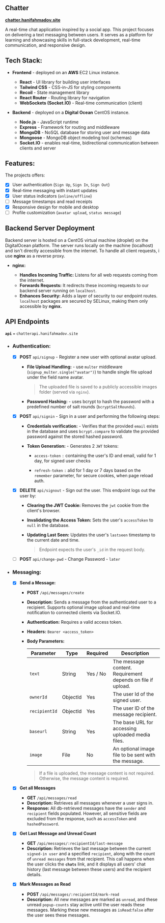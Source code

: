 ## Chatter

**[chatter.hanifahmadov.site](https://chatter.hanifahmadov.site/welcome)**

A real-time chat application inspired by a social app. This project focuses on delivering a text messaging between users. It serves as a platform for learning and showcasing skills in full-stack development, real-time communication, and responsive design.

## Tech Stack:

-   **Frontend** - deployed on an **AWS** EC2 Linux instance.

    -   **React** - UI library for building user interfaces
    -   **Tailwind CSS** - CSS-in-JS for styling components
    -   **Recoil** - State management library
    -   **React Router** - Routing library for navigation
    -   **WebSockets (Socket.IO)** - Real-time communication (client)

-   **Backend** - deployed on a **Digital Ocean** CentOS instance.

    -   **Node.js** - JavaScript runtime
    -   **Express** - Framework for routing and middleware
    -   **MongoDB** - NoSQL database for storing user and message data
    -   **Mongoose** - MongoDB object modeling tool (schemas)
    -   **Socket.IO** - enables real-time, bidirectional communication between clients and server

## Features:

The projects offers:

-   [x] User authentication (`Sign Up`, `Sign In`, `Sign Out`)
-   [x] Real-time messaging with instant updates
-   [x] User status indicators (`online/offline`)
-   [ ] Message timestamps and read receipts
-   [x] Responsive design for mobile and desktop
-   [ ] Profile customization (`avatar upload`, `status message`)

## Backend Server Deployment

Backend server is hosted on a CentOS virtual machine (droplet) on the DigitalOcean platform. The server runs locally on the machine (localhost) and isn't directly accessible from the internet. To handle all client requests, i use **nginx** as a reverse proxy.

-   **nginx:**

    -   **Handles Incoming Traffic:** Listens for all web requests coming from the internet.
    -   **Forwards Requests:** It redirects these incoming requests to our backend server running on `localhost`.
    -   **Enhances Security:** Adds a layer of security to our endpoint routes. `localhost` packages are secured by SELinux, making them only accessible by **nginx.**

## API Endpoints

**`api`** `=` `chatterapi.hanifahmadov.site`

-   ### Authentication:

    -   [x] **POST** `api/signup` - Register a new user with optional avatar upload.

        -   **File Upload Handling:** - use `multer` middleware (`signup_multer.single("avatar")`) to handle single file upload under the field name avatar.

            > The uploaded file is saved to a publicly accessible images folder (served via `nginx`).

        -   **Password Hashing:** - uses bcrypt to hash the password with a predefined number of salt rounds (`bcryptSaltRounds`).

    -   [x] **POST** `api/signin` - Sign in a user and performing the following steps:

        -   **Credentials verification:** - Verifies that the provided `email` exists in the database and uses `bcrypt.compare` to validate the provided password against the stored hashed password.
        -   **Token Generation:** - Generates 2 `JWT` tokens:

            -   `access-token` `:` containing the user's ID and email, valid for 1 day, for signed user checks

            -   `refresh-token` `:` alid for 1 day or 7 days based on the  
                `remember` parameter, for secure cookies, when page reload auth.

    -   [x] **DELETE** `api/signout` - Sign out the user. This endpoint logs out the user by:

        -   **Clearing the JWT Cookie:** Removes the `jwt` cookie from the client's browser.

        -   **Invalidating the Access Token:** Sets the user's `accessToken` to `null` in the database.

        -   **Updating Last Seen:** Updates the user's `lastseen` timestamp to the current date and time.

            > Endpoint expects the user's `_id` in the request body.

    -   [ ] **POST** `api/change-pwd` - Change Password - `later`

-   ### Messaging:

    -   [x] **Send a Message:**

        -   **POST** `/api/messages/create`
        -   **Description:** Sends a message from the authenticated user to a recipient. Supports optional image upload and real-time notification to connected clients via Socket.IO.
        -   **Authentication:** Requires a valid access token.
        -   **Headers:** `Bearer <access_token>`
        -   **Body Parameters:**
            <br/>

            | Parameter     | Type     | Required | Description                                                 |
            | ------------- | -------- | -------- | ----------------------------------------------------------- |
            | `text`        | String   | Yes / No | The message content. Requirement depends on file if upload. |
            | `ownerId`     | ObjectId | Yes      | The user Id of the signed user.                             |
            | `recipientId` | ObjectId | Yes      | The user ID of the message recipient.                       |
            | `baseurl`     | String   | Yes      | The base URL for accessing uploaded media files.            |
            | `image`       | File     | No       | An optional image file to be sent with the message.         |

            > If a file is uploaded, the message content is not required. Otherwise, the message content is required.

    -   [x] **Get all Messages**

        -   **GET** `/api/messages/read`
        -   **Description:** Retrieves all messages whenever a user signs in.
        -   **Response:** All db-retrieved messages have the `sender` and `recipient` fields populated. However, all sensitive fields are excluded from the response, such as `accessToken` and `hashedPassword`.

    -   [x] **Get Last Message and Unread Count**

        -   **GET** `/api/messages/:recipientId/last-message`
        -   **Description:** Retrieves the last message between the current `signed-in user` and a specified `recipient`, along with the count of `unread messages` from that recipient. This call happens when the user clicks the __`chats`__ link, and it displays all users' chat history (last message between these users) and the recipient details.

    -   [x] **Mark Messages as Read**

        -   **POST** `/api/messages/:recipientId/mark-read`
        -   **Description:** All new messages are marked as `unread`, and these unread `popup-counts` stay active until the user reads these messages. Marking these new messages as `isRead`:`false` after the user sees these messages.
